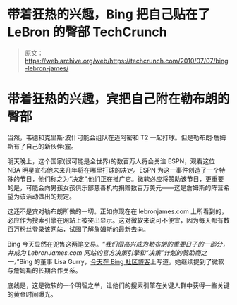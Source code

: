 # 带着狂热的兴趣，Bing 把自己贴在了 LeBron 的臀部 TechCrunch

> 原文：<https://web.archive.org/web/https://techcrunch.com/2010/07/07/bing-lebron-james/>

# 带着狂热的兴趣，宾把自己附在勒布朗的臀部

当然，韦德和克里斯·波什可能会组队在迈阿密和 T2 一起打球。但是勒布朗·詹姆斯有了自己的新伙伴:[宾](https://web.archive.org/web/20221006235347/http://bing.com/)。

明天晚上，这个国家(很可能是全世界)的数百万人将会关注 ESPN，观看这位 NBA 明星宣布他未来几年将在哪里打球的决定。ESPN 为这一事件创造了一个特殊的节目，他们称之为“决定”,他们正在推广它。微软必应将赞助该节目，更重要的是，可能会向男孩女孩俱乐部慈善机构捐赠数百万美元——这是詹姆斯的阵营希望为该活动做出的规定。

这还不是宾对勒布朗所做的一切。正如你现在在 lebronjames.com 上所看到的，必应作为搜索引擎在网站上被突出显示。这对微软来说可不便宜，因为每天都有数百万粉丝登录该网站，试图了解詹姆斯的最新去向。

Bing 今天显然在兜售这两笔交易。“*我们很高兴成为勒布朗的重要日子的一部分，并成为 LebronJames.com 网站的官方决策引擎和“决策”计划的赞助商之一，*”Bing 的董事 Lisa Gurry，[今天在 Bing 社区博客](https://web.archive.org/web/20221006235347/http://www.bing.com/community/blogs/search/archive/2010/07/07/lebron-james-making-a-decision-with-bing.aspx)上写道。她继续提到了微软与詹姆斯的长期合作关系。

底线是，这是微软的一个明智之举，让他们的搜索引擎在关键人群中获得一些关键的黄金时间曝光。